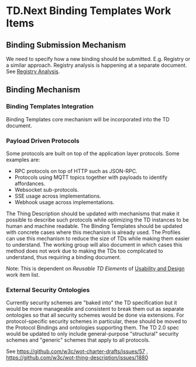 # TD.Next Binding Templates Work Items

## Binding Submission Mechanism

We need to specify how a new binding should be submitted. E.g. Registry or a similar approach.
Registry analysis is happening at a separate document. See [Registry Analysis](../../../registry-analysis/).

## Binding Mechanism

### Binding Templates Integration

Binding Templates core mechanism will be incorporated into the TD document.

### Payload Driven Protocols

Some protocols are built on top of the application layer protocols. Some examples are:

- RPC protocols on top of HTTP such as JSON-RPC.
- Protocols using MQTT topics together with payloads to identify affordances.
- Websocket sub-protocols.
- SSE usage across implementations.
- Webhook usage across implementations.

The Thing Description should be updated with mechanisms that make it possible to describe such protocols while optimizing the TD instances to be human and machine readable. 
The Binding Templates should be updated with concrete cases where this mechanism is already used.
The Profiles can use this mechanism to reduce the size of TDs while making them easier to understand.
The working group will also document in which cases this method does not work due to making the TDs too complicated to understand, thus requiring a binding document.

Note: This is dependent on *Reusable TD Elements* of [Usability and Design](./usability-and-design.md) work item list.

### External Security Ontologies

Currently security schemes are "baked into" the TD specification but it would be more manageable and consistent to break them out as separate ontologies so that all security schemes would be done via extensions. For protocol-specific security schemes in particular, these should be moved to the Protocol Bindings and ontologies supporting them. The TD 2.0 spec would be updated to only include general-purpose "structural" security schemes and "generic" schemes that apply to all protocols.

See https://github.com/w3c/wot-charter-drafts/issues/57 , https://github.com/w3c/wot-thing-description/issues/1880